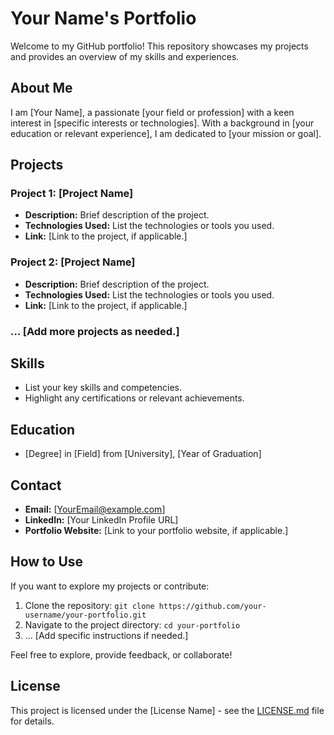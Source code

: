 # Your Name's Portfolio

Welcome to my GitHub portfolio! This repository showcases my projects and provides an overview of my skills and experiences.

## About Me

I am [Your Name], a passionate [your field or profession] with a keen interest in [specific interests or technologies]. With a background in [your education or relevant experience], I am dedicated to [your mission or goal].

## Projects

### Project 1: [Project Name]

- **Description:** Brief description of the project.
- **Technologies Used:** List the technologies or tools you used.
- **Link:** [Link to the project, if applicable.]

### Project 2: [Project Name]

- **Description:** Brief description of the project.
- **Technologies Used:** List the technologies or tools you used.
- **Link:** [Link to the project, if applicable.]

### ... [Add more projects as needed.]

## Skills

- List your key skills and competencies.
- Highlight any certifications or relevant achievements.

## Education

- [Degree] in [Field] from [University], [Year of Graduation]

## Contact

- **Email:** [YourEmail@example.com]
- **LinkedIn:** [Your LinkedIn Profile URL]
- **Portfolio Website:** [Link to your portfolio website, if applicable.]

## How to Use

If you want to explore my projects or contribute:

1. Clone the repository: `git clone https://github.com/your-username/your-portfolio.git`
2. Navigate to the project directory: `cd your-portfolio`
3. ... [Add specific instructions if needed.]

Feel free to explore, provide feedback, or collaborate!

## License

This project is licensed under the [License Name] - see the [LICENSE.md](LICENSE.md) file for details.

